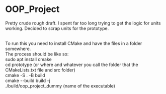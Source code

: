 # OOP_Project
Pretty crude rough draft. I spent far too long trying to get the logic for units working. Decided to scrap units for the prototype.<br><br>

To run this you need to install CMake and have the files in a folder somewhere.<br>
The process should be like so:<br>
sudo apt install cmake<br>
cd prototype (or where and whatever you call the folder that the CMakeLists.txt file and src folder)<br>
cmake -S . -B build<br>
cmake --build build -j<br>
./build/oop_project_dummy (name of the executable)
